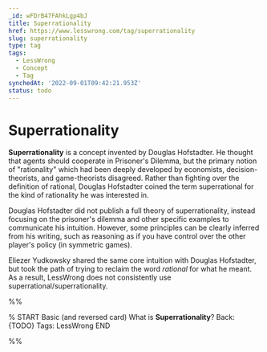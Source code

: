 ```yaml
---
_id: wFDrB47FAhkLgp4bJ
title: Superrationality
href: https://www.lesswrong.com/tag/superrationality
slug: superrationality
type: tag
tags:
  - LessWrong
  - Concept
  - Tag
synchedAt: '2022-09-01T09:42:21.953Z'
status: todo
---
```


# Superrationality

**Superrationality** is a concept invented by Douglas Hofstadter. He thought that agents should cooperate in Prisoner's Dilemma, but the primary notion of "rationality" which had been deeply developed by economists, decision-theorists, and game-theorists disagreed. Rather than fighting over the definition of rational, Douglas Hofstadter coined the term superrational for the kind of rationality he was interested in.

Douglas Hofstadter did not publish a full theory of superrationality, instead focusing on the prisoner's dilemma and other specific examples to communicate his intuition. However, some principles can be clearly inferred from his writing, such as reasoning as if you have control over the other player's policy (in symmetric games).

Eliezer Yudkowsky shared the same core intuition with Douglas Hofstadter, but took the path of trying to reclaim the word *rational* for what he meant. As a result, LessWrong does not consistently use superrational/superrationality.


%%

% START
Basic (and reversed card)
What is **Superrationality**?
Back: {TODO}
Tags: LessWrong
END

%%
	
